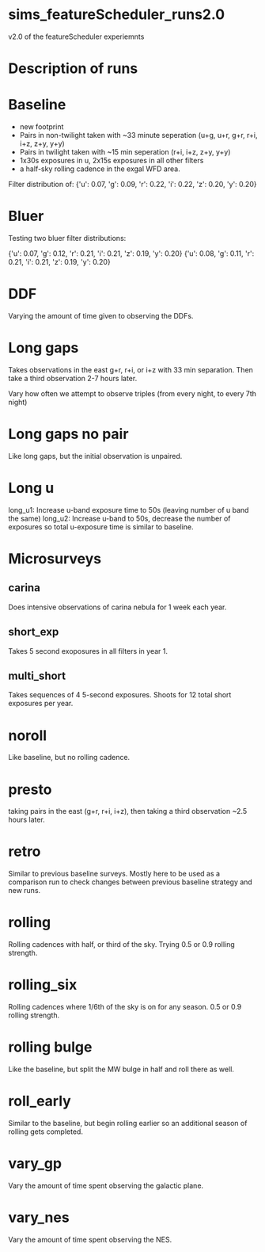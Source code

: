 # sims_featureScheduler_runs2.0
v2.0 of the featureScheduler experiemnts


# Description of runs

# Baseline

* new footprint
* Pairs in non-twilight taken with ~33 minute seperation (u+g, u+r, g+r, r+i, i+z, z+y, y+y)
* Pairs in twilight taken with ~15 min seperation (r+i, i+z, z+y, y+y)
* 1x30s exposures in u, 2x15s exposures in all other filters
* a half-sky rolling cadence in the exgal WFD area.

Filter distribution of:  {'u': 0.07, 'g': 0.09, 'r': 0.22, 'i': 0.22, 'z': 0.20, 'y': 0.20}


# Bluer

Testing two bluer filter distributions:

{'u': 0.07, 'g': 0.12, 'r': 0.21, 'i': 0.21, 'z': 0.19, 'y': 0.20}
{'u': 0.08, 'g': 0.11, 'r': 0.21, 'i': 0.21, 'z': 0.19, 'y': 0.20}

# DDF

Varying the amount of time given to observing the DDFs.

# Long gaps

Takes observations in the east g+r, r+i, or i+z with 33 min separation. Then take a third observation 2-7 hours later.

Vary how often we attempt to observe triples (from every night, to every 7th night) 

# Long gaps no pair

Like long gaps, but the initial observation is unpaired. 

# Long u

long_u1:  Increase u-band exposure time to 50s (leaving number of u band the same)
long_u2:  Increase u-band to 50s, decrease the number of exposures so total u-exposure time is similar to baseline.

# Microsurveys

## carina

Does intensive observations of carina nebula for 1 week each year.

## short_exp

Takes 5 second exoposures in all filters in year 1.

## multi_short

Takes sequences of 4 5-second exposures. Shoots for 12 total short exposures per year.

# noroll

Like baseline, but no rolling cadence.

# presto

taking pairs in the east (g+r, r+i, i+z), then taking a third observation ~2.5 hours later. 


# retro

Similar to previous baseline surveys. Mostly here to be used as a comparison run to check changes between previous baseline strategy and new runs.

# rolling

Rolling cadences with half, or third of the sky. Trying 0.5 or 0.9 rolling strength.

# rolling_six

Rolling cadences where 1/6th of the sky is on for any season. 0.5 or 0.9 rolling strength.

# rolling bulge

Like the baseline, but split the MW bulge in half and roll there as well.

# roll_early

Similar to the baseline, but begin rolling earlier so an additional season of rolling gets completed.

# vary_gp

Vary the amount of time spent observing the galactic plane.

# vary_nes

Vary the amount of time spent observing the NES.

